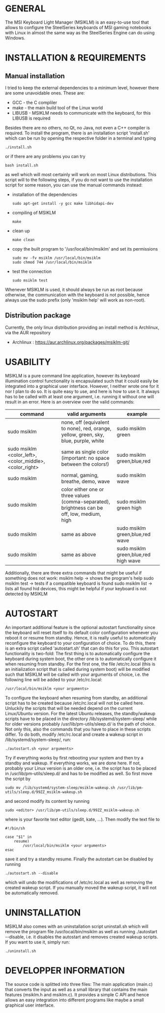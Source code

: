 # GENERAL

The MSI Keyboard Light Manager (MSIKLM) is an easy-to-use tool that allows to configure the
SteelSeries keyboards of MSI gaming notebooks with Linux in almost the same way as the
SteelSeries Engine can do using Windows.


# INSTALLATION & REQUIREMENTS
## Manual installation

I tried to keep the external dependencies to a minimum level, however there are some unavoidable
ones. These are:

 * GCC     - the C compliler
 * make    - the main build tool of the Linux world
 * LIBUSB  - MSIKLM needs to communicate with the keyboard, for this LIBUSB is required

Besides there are no others, no Qt, no Java, not even a C++ compiler is required. To install the
program, there is an installation script 'install.sh' which can be run by opening the respective
folder in a terminal and typing

    ./install.sh

or if there are any problems you can try

    bash install.sh

as well which will most certainly will work on most Linux distributions. This script will to the
following steps, if you do not want to use the installation script for some reason, you can use
the manual commands instead:

 * installation of the dependencies
   ```
   sudo apt-get install -y gcc make libhidapi-dev
   ```

 * compiling of MSIKLM
   ```
   make
   ```

 * clean up
   ```
   make clean
   ```

 * copy the built program to '/usr/local/bin/msiklm' and set its permissions
   ```
   sudo mv -fv msiklm /usr/local/bin/msiklm
   sudo chmod 744 /usr/local/bin/msiklm
   ```

 * test the connection
   ```
   sudo msiklm test
   ```

Whenever MSIKLM is used, it should always be run as root because otherwise, the communication with
the keyboard is not possible, hence always use the sudo prefix (only 'msiklm help' will work as
non-root).

## Distribution package

Currently, the only linux distribution providing an install method is Archlinux, via the AUR repository

 * Archlinux : https://aur.archlinux.org/packages/msiklm-git/


# USABILITY

MSIKLM is a pure command line application, however its keyboard illumination control functionality
is encapsulated such that it could easily be integrated into a graphical user interface. However,
I neither wrote one for it nor I plan to do so. It is quite easy to use, and here is how to use
it. It always has to be called with at least one argument, i.e. running it without one will result
in an error. Here is an overview over the valid commands:

|command                                               | valid arguments                                                                              | example                              |
|------------------------------------------------------|----------------------------------------------------------------------------------------------|--------------------------------------|
|sudo msiklm <color>                                   | none, off (equivalent to none), red, orange, yellow, green, sky, blue, purple, white         | sudo msiklm green                    |
|sudo msiklm <color_left>,<color_middle>,<color_right> | same as single color (important: no space between the colors!)                               | sudo msiklm green,blue,red           |
|sudo msiklm <mode>                                    | normal, gaming, breathe, demo, wave                                                          | sudo msiklm wave                     |
|sudo msiklm <color> <brightness>                      | color either one or three values (comma-separated), brightness can be off, low, medium, high | sudo msiklm green high               |
|sudo msiklm <color> <mode>                            | same as above                                                                                | sudo msiklm green,blue,red wave      |
|sudo msiklm <color> <brightness> <mode>               | same as above                                                                                | sudo msiklm green,blue,red high wave |

Additionally, there are three extra commands that might be useful if something does not work:
    msiklm help         -> shows the program's help
    sudo msiklm test    -> tests if a compatible keyboard is found
    sudo msiklm list    -> lists all found hid devices, this might be helpful if your keyboard is not detected by MSIKLM


# AUTOSTART

An important additional feature is the optional autostart functionality since the keyboard will
reset itself to its default color configuration whenever you reboot it or resume from standby.
Hence, it is really useful to automatically reconfigure the keyboard to your configuration of
choice. To do this, there is an extra script called 'autostart.sh' that can do this for you. This
autostart functionality is two-fold: The first thing is to automatically configure the keyboard
during system boot, the other one is to automatically configure it when resuming from standby.
For the first one, the file /etc/rc.local (this is an initialization script that is called during
system boot) will be modified such that MSIKLM will be called with your arguments of choice, i.e.
the following line will be added to your /etc/rc.local:

    /usr/local/bin/msiklm <your arguments>

To configure the keyboard when resuming from standby, an additional script has to be created
because /etc/rc.local will not be called here. Unluckily the scripts that will be needed depend on
the current Linux/Ubuntu version. For the latest Ubuntu releases, the standby/wakeup scripts have
to be placed in the directory /lib/systemd/system-sleep/ while for older versions probably
/usr/lib/pm-utils/sleep.d/ is the path of choice. Not only this, also the commands that you have
to place in these scripts differ. To do both, modify /etc/rc.local and create a wakeup script in
/lib/systemd/system-sleep/, run:

    ./autostart.sh <your arguments>

Try if everything works by first rebooting your system and then try a standby and wakeup. If
everything works, we are done here. If not, probably your Linux version is an older one, i.e. the
script has to be placed in /usr/lib/pm-utils/sleep.d/ and has to be modified as well. So first
move the script by

    sudo mv /lib/systemd/system-sleep/msiklm-wakeup.sh /usr/lib/pm-utils/sleep.d/99ZZ_msiklm-wakeup.sh

and second modify its content by running

    sudo <editor> /usr/lib/pm-utils/sleep.d/99ZZ_msiklm-wakeup.sh

where <editor> is your favorite text editor (gedit, kate, ...). Then modify the text file to

    #!/bin/sh

    case "$1" in
        resume)
            /usr/local/bin/msiklm <your arguments>
    esac

save it and try a standby resume. Finally the autostart can be disabled by running

    ./autostart.sh --disable

which will undo the modifications of /etc/rc.local as well as removing the created wakeup script.
If you manually moved the wakeup script, it will not be automatically removed.


# UNINSTALLATION

MSIKLM also comes with an uninstallation script uninstall.sh which will remove the program file
/usr/local/bin/msiklm as well as running ./autostart --disable, i.e. it disables the autostart and
removes created wakeup scripts. If you want to use it, simply run:

    ./uninstall.sh


# DEVELOPPER INFORMATION

The source code is splitted into three files: The main application (main.c) that converts the
input as well as a small library that contains the main features (msiklm.h and msiklm.c). It
provides a simple C API and hence allows an easy integration into different programs like maybe
a small graphical user interface.
